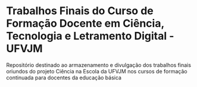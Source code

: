 # Trabalhos Finais do Curso de Formação Docente em Ciência, Tecnologia e Letramento Digital - UFVJM
Repositório destinado ao armazenamento e divulgação dos trabalhos finais oriundos do projeto Ciência na Escola da UFVJM nos cursos de formação continuada para docentes da educação básica
